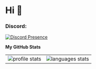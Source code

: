 Hi 👋
====================

### Discord:

[![Discord Presence](https://lanyard.cnrad.dev/api/950269416224989224)](https://discord.com/users/950269416224989224)



<b>My GitHub Stats</b>

<table>
    <tr>
        <td>
            <img src="https://github-readme-stats.vercel.app/api?username=nyx6965&amp;show_icons=true&amp;bg_color=0d1117&amp;text_color=f8e3a1&amp;title_color=f9826c&amp;icon_color=6e40c9&hide_border=true"
                alt='profile stats'>
        </td>
        <td>
            <img src="https://github-readme-stats.vercel.app/api/top-langs/?username=nyx6965&amp;layout=compact&amp;bg_color=0d1117&amp;text_color=f8e3a1&amp;title_color=f9826c&amp;icon_color=6e40c9&amp;langs_count=10&hide_border=true"
                alt='languages stats'>
        </td>
    </tr>
</table>
